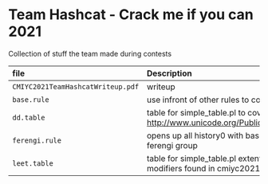 
# Team Hashcat - Crack me if you can 2021

Collection of stuff the team made during contests




| file | Description                |
| :-------- | :------------------------- |
| `CMIYC2021TeamHashcatWriteup.pdf`| writeup |
| `base.rule` | use infront of other rules to cover basic modifiers  |
| `dd.table` | table for simple_table.pl to cover all confuseables  http://www.unicode.org/Public/security/latest/confusables.txt|
| `ferengi.rule` | opens up all history0 with base plains from history1 for the ferengi group  |
| `leet.table` | table for simple_table.pl extented leet to cover all extra modifiers found in cmiyc2021  |





  
